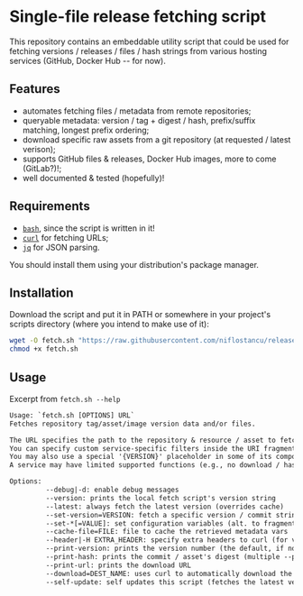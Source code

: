 # Single-file release fetching script

This repository contains an embeddable utility script that could be used for
fetching versions / releases / files / hash strings from various hosting
services (GitHub, Docker Hub -- for now).

## Features

- automates fetching files / metadata from remote repositories;
- queryable metadata: version / tag + digest / hash, prefix/suffix matching, longest prefix ordering;
- download specific raw assets from a git repository (at requested / latest verison);
- supports GitHub files & releases, Docker Hub images, more to come (GitLab?)!;
- well documented & tested (hopefully)!

## Requirements

- [`bash`](https://www.gnu.org/software/bash/), since the script is written in it!
- [`curl`](https://curl.se/) for fetching URLs;
- [`jq`](https://jqlang.github.io/jq) for JSON parsing.

You should install them using your distribution's package manager.

## Installation

Download the script and put it in PATH or somewhere in your project's scripts directory (where you
intend to make use of it):

```sh
wget -O fetch.sh "https://raw.githubusercontent.com/niflostancu/release-fetch-script/master/fetch.sh"
chmod +x fetch.sh
```

## Usage

Excerpt from `fetch.sh --help`

```txt
Usage: `fetch.sh [OPTIONS] URL`
Fetches repository tag/asset/image version data and/or files.

The URL specifies the path to the repository & resource / asset to fetch.
You can specify custom service-specific filters inside the URI fragment (e.g., '#prefix=v2.')
You may also use a special '{VERSION}' placeholder in some of its components.
A service may have limited supported functions (e.g., no download / hash).

Options:
         --debug|-d: enable debug messages
         --version: prints the local fetch script's version string
         --latest: always fetch the latest version (overrides cache)
         --set-version=VERSION: fetch a specific version / commit string
         --set-*[=VALUE]: set configuration variables (alt. to fragment vars)
         --cache-file=FILE: file to cache the retrieved metadata vars
         --header|-H EXTRA_HEADER: specify extra headers to curl (for version fetching & download)
         --print-version: prints the version number (the default, if no other --print* present)
         --print-hash: prints the commit / asset's digest (multiple --print's are done in given order)
         --print-url: prints the download URL
         --download=DEST_NAME: uses curl to automatically download the asset to DEST_NAME
         --self-update: self updates this script (fetches the latest version and replaces self with it)
```

